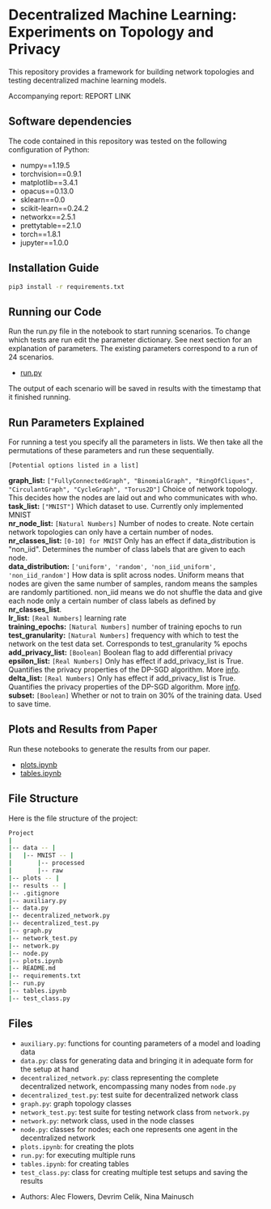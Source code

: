 Decentralized Machine Learning: Experiments on Topology and Privacy
======================================================================

This repository provides a framework for building network topologies and testing decentralized machine learning models.

Accompanying report: REPORT LINK

## Software dependencies

The code contained in this repository was tested on the following configuration of Python:

- numpy==1.19.5
- torchvision==0.9.1
- matplotlib==3.4.1
- opacus==0.13.0
- sklearn==0.0
- scikit-learn==0.24.2
- networkx==2.5.1
- prettytable==2.1.0
- torch==1.8.1
- jupyter==1.0.0

## Installation Guide

```bash
pip3 install -r requirements.txt
```

## Running our Code

Run the run.py file in the notebook to start running scenarios. To change which tests are run edit the parameter dictionary.
See next section for an explanation of parameters. The existing parameters correspond to a run of 24 scenarios.

 - [run.py](run.py)
 
The output of each scenario will be saved in results with the timestamp that it finished running.

## Run Parameters Explained
For running a test you specify all the parameters in lists. We then take all the permutations of these parameters and run these sequentially.

```[Potential options listed in a list]```

**graph_list:** ```["FullyConnectedGraph", "BinomialGraph", "RingOfCliques", "CirculantGraph", "CycleGraph", "Torus2D"]``` Choice of network topology. This decides how the nodes are laid out and who communicates with who. <br/>
**task_list:** ```["MNIST"]``` Which dataset to use. Currently only implemented MNIST <br/>
**nr_node_list:**  ```[Natural Numbers]``` Number of nodes to create. Note certain network topologies can only have a certain number of nodes. <br/>
**nr_classes_list:** ```[0-10] for MNIST``` Only has an effect if data_distribution is "non_iid". Determines the number of class labels that are given to each node. <br/>
**data_distribution:** ```['uniform', 'random', 'non_iid_uniform', 'non_iid_random']``` How data is split across nodes. Uniform means that nodes are given the same number of samples, random means the samples are randomly partitioned. non_iid means we do not shuffle the data and give each node only a certain number of class labels as defined by **nr_classes_list**.<br/>
**lr_list:** ```[Real Numbers]``` learning rate<br/>
**training_epochs:** ```[Natural Numbers]``` number of training epochs to run<br/>
**test_granularity:** ```[Natural Numbers]``` frequency with which to test the network on the test data set. Corresponds to test_granularity % epochs<br/>
**add_privacy_list:** ```[Boolean]``` Boolean flag to add differential privacy<br/>
**epsilon_list:** ```[Real Numbers]``` Only has effect if add_privacy_list is True. Quantifies the privacy properties of the DP-SGD algorithm. More [info](https://opacus.ai/docs/faq). <br/>
**delta_list:** ```[Real Numbers]``` Only has effect if add_privacy_list is True. Quantifies the privacy properties of the DP-SGD algorithm. More [info](https://opacus.ai/docs/faq). <br/>
**subset:** ```[Boolean]``` Whether or not to train on 30% of the training data. Used to save time. <br/>

## Plots and Results from Paper

Run these notebooks to generate the results from our paper. 

- [plots.ipynb](plots.ipynb)
- [tables.ipynb](tables.ipynb)


## File Structure
Here is the file structure of the project:
```bash
Project
|
|-- data -- |
|   |-- MNIST -- |
|       |-- processed
|       |-- raw
|-- plots -- |
|-- results -- |
|-- .gitignore
|-- auxiliary.py
|-- data.py
|-- decentralized_network.py
|-- decentralized_test.py
|-- graph.py
|-- network_test.py
|-- network.py
|-- node.py
|-- plots.ipynb
|-- README.md
|-- requirements.txt
|-- run.py
|-- tables.ipynb
|-- test_class.py

```

## Files
* `auxiliary.py`: functions for counting parameters of a model and loading data
* `data.py`: class for generating data and bringing it in adequate form for the setup at hand
* `decentralized_network.py`: class representing the complete decentralized network, encompassing many nodes from `node.py`
* `decentralized_test.py`: test suite for decentralized network class
* `graph.py`: graph topology classes
* `network_test.py`: test suite for testing network class from `network.py`
* `network.py`: network class, used in the node classes
* `node.py`: classes for nodes; each one represents one agent in the decentralized network
* `plots.ipynb`: for creating the plots
* `run.py`: for executing multiple runs
* `tables.ipynb`: for creating tables
* `test_class.py`: class for creating multiple test setups and saving the results


- Authors: Alec Flowers, Devrim Celik, Nina Mainusch
